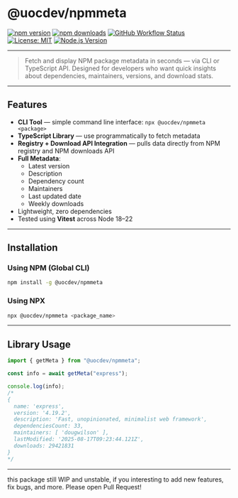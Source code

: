 # @uocdev/npmmeta

[![npm version](https://img.shields.io/npm/v/@uocdev/npmmeta?color=blue&label=version)](https://www.npmjs.com/package/@uocdev/npmmeta)
[![npm downloads](https://img.shields.io/npm/dw/@uocdev/npmmeta?color=brightgreen)](https://www.npmjs.com/package/@uocdev/npmmeta)
[![GitHub Workflow Status](https://img.shields.io/github/actions/workflow/status/UocDev/npmmeta/test.yml?label=tests)](https://github.com/UocDev/npmmeta/actions)
[![License: MIT](https://img.shields.io/badge/license-MIT-yellow.svg)](./LICENSE)
[![Node.js Version](https://img.shields.io/node/v/@uocdev/npmmeta)](https://nodejs.org/)

---

> Fetch and display NPM package metadata in seconds — via CLI or TypeScript API. 
> Designed for developers who want quick insights about dependencies, maintainers, versions, and download stats.

---

## Features

- **CLI Tool** — simple command line interface: `npx @uocdev/npmmeta <package>`
- **TypeScript Library** — use programmatically to fetch metadata
- **Registry + Download API Integration** — pulls data directly from NPM registry and NPM downloads API
- **Full Metadata**:
  - Latest version
  - Description
  - Dependency count
  - Maintainers
  - Last updated date
  - Weekly downloads
- Lightweight, zero dependencies
- Tested using **Vitest** across Node 18–22

---

## Installation

### Using NPM (Global CLI)
```bash
npm install -g @uocdev/npmmeta
```
### Using NPX
```bash
npx @uocdev/npmmeta <package_name>
```
---

## Library Usage
```ts
import { getMeta } from "@uocdev/npmmeta";

const info = await getMeta("express");

console.log(info);
/*
{
  name: 'express',
  version: '4.19.2',
  description: 'Fast, unopinionated, minimalist web framework',
  dependenciesCount: 33,
  maintainers: [ 'dougwilson' ],
  lastModified: '2025-08-17T09:23:44.121Z',
  downloads: 29421831
}
*/
```

---

this package still WIP and unstable, if you interesting to add new features, fix bugs, and more. Please open Pull Request!

